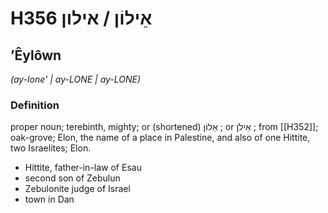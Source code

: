 # H356 אֵילוֹן / אילון

## ʼÊylôwn

_(ay-lone' | ay-LONE | ay-LONE)_

### Definition

proper noun; terebinth, mighty; or (shortened) אֵלוֹן ; or אֵילֹן ; from [[H352]]; oak-grove; Elon, the name of a place in Palestine, and also of one Hittite, two Israelites; Elon.

- Hittite, father-in-law of Esau
- second son of Zebulun
- Zebulonite judge of Israel
- town in Dan
